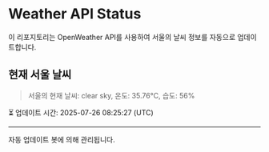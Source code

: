 
# Weather API Status

이 리포지토리는 OpenWeather API를 사용하여 서울의 날씨 정보를 자동으로 업데이트합니다.

## 현재 서울 날씨
> 서울의 현재 날씨: clear sky, 온도: 35.76°C, 습도: 56%

⏳ 업데이트 시간: 2025-07-26 08:25:27 (UTC)

---
자동 업데이트 봇에 의해 관리됩니다.
